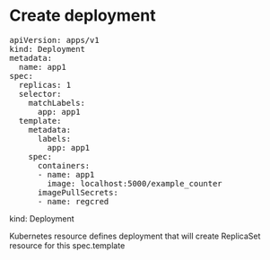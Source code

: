 # Create deployment

<pre class="file" data-filename="deployment.yaml" data-target="replace">
apiVersion: apps/v1
kind: Deployment
metadata:
  name: app1
spec:
  replicas: 1
  selector:
    matchLabels:
      app: app1
  template:
    metadata:
      labels:
        app: app1
    spec:
      containers:
      - name: app1
        image: localhost:5000/example_counter
      imagePullSecrets:
      - name: regcred
</pre>


kind: Deployment

Kubernetes resource defines deployment that will create ReplicaSet resource for this spec.template